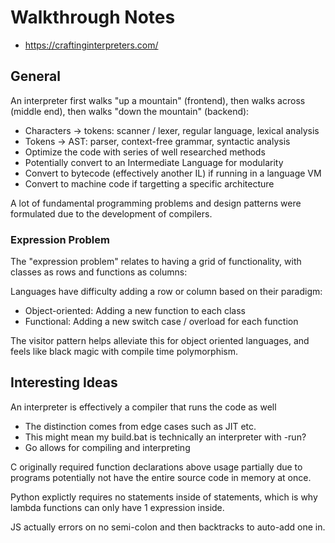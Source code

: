 # Walkthrough Notes

- https://craftinginterpreters.com/

## General

An interpreter first walks "up a mountain" (frontend), then walks across (middle end), then walks "down the mountain" (backend):

- Characters -> tokens: scanner / lexer, regular language, lexical analysis
- Tokens -> AST: parser, context-free grammar, syntactic analysis
- Optimize the code with series of well researched methods
- Potentially convert to an Intermediate Language for modularity
- Convert to bytecode (effectively another IL) if running in a language VM
- Convert to machine code if targetting a specific architecture

A lot of fundamental programming problems and design patterns were formulated
due to the development of compilers.

### Expression Problem

The "expression problem" relates to having a grid of functionality, with
classes as rows and functions as columns:

Languages have difficulty adding a row or column based on their paradigm:

- Object-oriented: Adding a new function to each class
- Functional: Adding a new switch case / overload for each function

The visitor pattern helps alleviate this for object oriented languages, and
feels like black magic with compile time polymorphism.

## Interesting Ideas

An interpreter is effectively a compiler that runs the code as well

- The distinction comes from edge cases such as JIT etc.
- This might mean my build.bat is technically an interpreter with -run?
- Go allows for compiling and interpreting

C originally required function declarations above usage partially due to
programs potentially not have the entire source code in memory at once.

Python explictly requires no statements inside of statements, which is why
lambda functions can only have 1 expression inside.

JS actually errors on no semi-colon and then backtracks to auto-add one in.
